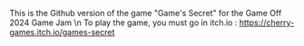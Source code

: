 This is the Github version of the game "Game's Secret" for the Game Off 2024 Game Jam \n
To play the game, you must go in itch.io : https://cherry-games.itch.io/games-secret
